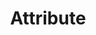 ---
layout: glossary-documentation
sectionKey: Glossary
eleventyNavigation:
  parent: Glossary
title: Attribute
description: Attributes describe the characteristics of a content type. For example, a news article has a title, summary, author, date, body and location.
details:
  'Attributes create consistent structure to make it easier to understand, manage, display and reuse content.


  Attributes can be:
  
  - core content written by a person — for example, title, description, biography

  - metadata with structured values defined by the system or chosen from a predefined list — for example, date published, topic or country
  

  Attributes are captured at a conceptual level in the [content model](/glossary/content-model).
  

  Attributes become properties when the model is translated into a [content schema](/glossary/content-schema).'
synonym:
  0:
    title: Property
    link:
    definition: a term used in our schemas and codebase
  1:
    title: Field
    link:
    definition: a term used by publishers to describe the input space in a content management system
nonPreferred:
  0:
    title:
    link:
    definition:
doNotConfuse:
    0:
      title:
      link:
      definition:
theme: Information layer
order: 4
---